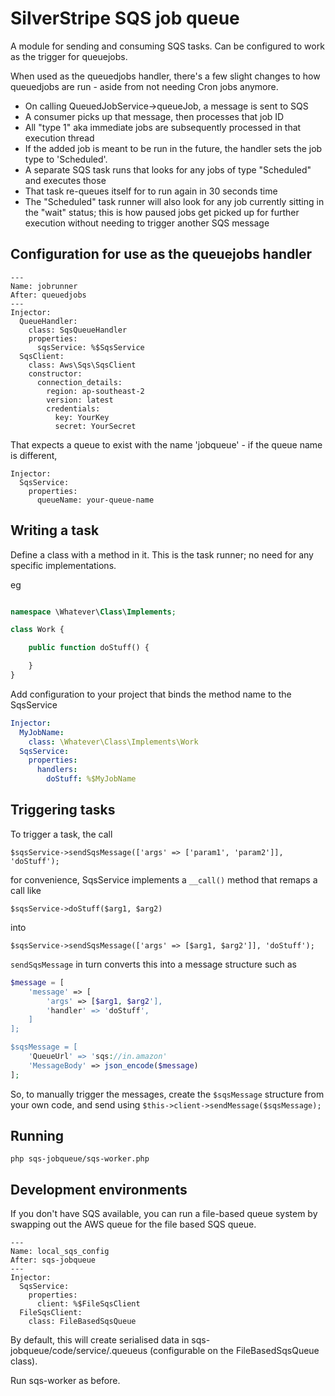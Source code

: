 # SilverStripe SQS job queue

A module for sending and consuming SQS tasks. Can be configured to work as the trigger for queuejobs. 

When used as the queuedjobs handler, there's a few slight changes to how queuedjobs are run - aside from not needing Cron jobs anymore. 

* On calling QueuedJobService->queueJob, a message is sent to SQS
* A consumer picks up that message, then processes that job ID
* All "type 1" aka immediate jobs are subsequently processed in that execution thread
* If the added job is meant to be run in the future, the handler sets the job type to 'Scheduled'. 
* A separate SQS task runs that looks for any jobs of type "Scheduled" and executes those
* That task re-queues itself for to run again in 30 seconds time
* The "Scheduled" task runner will also look for any job currently sitting in the "wait" status; this is how paused jobs get picked up for further execution without needing to trigger another SQS message

## Configuration for use as the queuejobs handler

```
---
Name: jobrunner
After: queuedjobs
---
Injector:
  QueueHandler:
    class: SqsQueueHandler
    properties:
      sqsService: %$SqsService
  SqsClient:
    class: Aws\Sqs\SqsClient
    constructor:
      connection_details: 
        region: ap-southeast-2
        version: latest
        credentials: 
          key: YourKey
          secret: YourSecret
```


That expects a queue to exist with the name 'jobqueue' - if the queue name is different, 

```
Injector:
  SqsService:
    properties:
      queueName: your-queue-name

```


## Writing a task

Define a class with a method in it. This is the task runner; no need for any
specific implementations. 

eg

```php

namespace \Whatever\Class\Implements;

class Work {

    public function doStuff() {

    }
}
```

Add configuration to your project that binds the method name to the SqsService

```yml
Injector:
  MyJobName: 
    class: \Whatever\Class\Implements\Work
  SqsService:
    properties:
      handlers: 
        doStuff: %$MyJobName
```

## Triggering tasks

To trigger a task, the call

`$sqsService->sendSqsMessage(['args' => ['param1', 'param2']], 'doStuff');` 

for convenience, SqsService implements a `__call()` method that remaps a call like

`$sqsService->doStuff($arg1, $arg2)` 

into 

`$sqsService->sendSqsMessage(['args' => [$arg1, $arg2']], 'doStuff');`

`sendSqsMessage` in turn converts this into a message structure such as

```php
$message = [
    'message' => [
        'args' => [$arg1, $arg2'],
        'handler' => 'doStuff',
    ]
];

$sqsMessage = [
    'QueueUrl' => 'sqs://in.amazon'
    'MessageBody' => json_encode($message)
];

```

So, to manually trigger the messages, create the `$sqsMessage` structure from
your own code, and send using `$this->client->sendMessage($sqsMessage);`


## Running

```
php sqs-jobqueue/sqs-worker.php
```


## Development environments

If you don't have SQS available, you can run a file-based queue system by swapping
out the AWS queue for the file based SQS queue.

```
---
Name: local_sqs_config
After: sqs-jobqueue
---
Injector:
  SqsService:
    properties:
      client: %$FileSqsClient
  FileSqsClient:
    class: FileBasedSqsQueue

```

By default, this will create serialised data in sqs-jobqueue/code/service/.queueus (configurable
on the FileBasedSqsQueue class). 

Run sqs-worker as before. 
